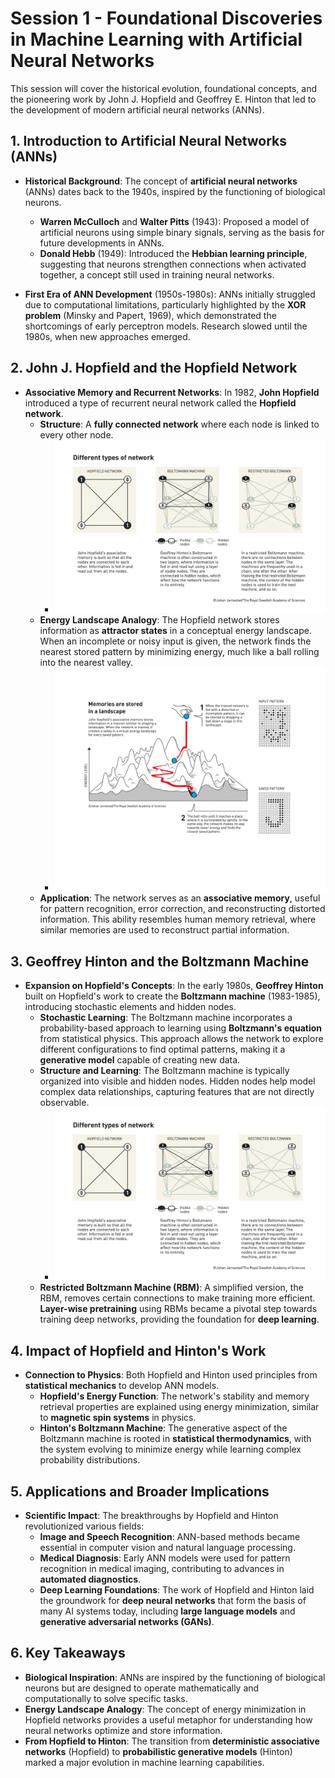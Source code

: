 # Session 1 - Foundational Discoveries in Machine Learning with Artificial Neural Networks

This session will cover the historical evolution, foundational concepts, and the pioneering work by John J. Hopfield and Geoffrey E. Hinton that led to the development of modern artificial neural networks (ANNs).

## 1. Introduction to Artificial Neural Networks (ANNs)

- **Historical Background**: The concept of **artificial neural networks** (ANNs) dates back to the 1940s, inspired by the functioning of biological neurons.

  - **Warren McCulloch** and **Walter Pitts** (1943): Proposed a model of artificial neurons using simple binary signals, serving as the basis for future developments in ANNs.
  - **Donald Hebb** (1949): Introduced the **Hebbian learning principle**, suggesting that neurons strengthen connections when activated together, a concept still used in training neural networks.

- **First Era of ANN Development** (1950s-1980s): ANNs initially struggled due to computational limitations, particularly highlighted by the **XOR problem** (Minsky and Papert, 1969), which demonstrated the shortcomings of early perceptron models. Research slowed until the 1980s, when new approaches emerged.

## 2. John J. Hopfield and the Hopfield Network

- **Associative Memory and Recurrent Networks**: In 1982, **John Hopfield** introduced a type of recurrent neural network called the **Hopfield network**.
  - **Structure**: A **fully connected network** where each node is linked to every other node.
    - ![Figure 1: Hopfield Network Structure](figs/fig4_fy_en_24.jpeg)
  - **Energy Landscape Analogy**: The Hopfield network stores information as **attractor states** in a conceptual energy landscape. When an incomplete or noisy input is given, the network finds the nearest stored pattern by minimizing energy, much like a ball rolling into the nearest valley.
    - ![Figure 2: Energy Landscape Analogy](figs/fig3_fy_en_24.jpeg)
  - **Application**: The network serves as an **associative memory**, useful for pattern recognition, error correction, and reconstructing distorted information. This ability resembles human memory retrieval, where similar memories are used to reconstruct partial information.

## 3. Geoffrey Hinton and the Boltzmann Machine

- **Expansion on Hopfield's Concepts**: In the early 1980s, **Geoffrey Hinton** built on Hopfield's work to create the **Boltzmann machine** (1983-1985), introducing stochastic elements and hidden nodes.
  - **Stochastic Learning**: The Boltzmann machine incorporates a probability-based approach to learning using **Boltzmann's equation** from statistical physics. This approach allows the network to explore different configurations to find optimal patterns, making it a **generative model** capable of creating new data.
  - **Structure and Learning**: The Boltzmann machine is typically organized into visible and hidden nodes. Hidden nodes help model complex data relationships, capturing features that are not directly observable.
    - ![Figure 3: Boltzmann Machine Structure](figs/fig4_fy_en_24.jpeg)
  - **Restricted Boltzmann Machine (RBM)**: A simplified version, the RBM, removes certain connections to make training more efficient. **Layer-wise pretraining** using RBMs became a pivotal step towards training deep networks, providing the foundation for **deep learning**.

## 4. Impact of Hopfield and Hinton's Work

- **Connection to Physics**: Both Hopfield and Hinton used principles from **statistical mechanics** to develop ANN models.
  - **Hopfield's Energy Function**: The network's stability and memory retrieval properties are explained using energy minimization, similar to **magnetic spin systems** in physics.
  - **Hinton's Boltzmann Machine**: The generative aspect of the Boltzmann machine is rooted in **statistical thermodynamics**, with the system evolving to minimize energy while learning complex probability distributions.

## 5. Applications and Broader Implications

- **Scientific Impact**: The breakthroughs by Hopfield and Hinton revolutionized various fields:
  - **Image and Speech Recognition**: ANN-based methods became essential in computer vision and natural language processing.
  - **Medical Diagnosis**: Early ANN models were used for pattern recognition in medical imaging, contributing to advances in **automated diagnostics**.
  - **Deep Learning Foundations**: The work of Hopfield and Hinton laid the groundwork for **deep neural networks** that form the basis of many AI systems today, including **large language models** and **generative adversarial networks (GANs)**.

## 6. Key Takeaways

- **Biological Inspiration**: ANNs are inspired by the functioning of biological neurons but are designed to operate mathematically and computationally to solve specific tasks.
- **Energy Landscape Analogy**: The concept of energy minimization in Hopfield networks provides a useful metaphor for understanding how neural networks optimize and store information.
- **From Hopfield to Hinton**: The transition from **deterministic associative networks** (Hopfield) to **probabilistic generative models** (Hinton) marked a major evolution in machine learning capabilities.
